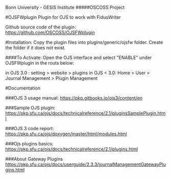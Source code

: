 Bonn University - GESIS Institute
#####OSCOSS Project


#OJSFWplugin
Plugin for OJS to work with FidusWriter

Github source code of the plugin:
https://github.com/OSCOSS/OJSFWplugin


#Installation:
Copy the plugin files into plugins/generic/ojsfw folder.
Create the folder if it does not exist.

####To Activate:
 Open the OJS interface and select "ENABLE" under OJSFWplugin in the routs below:

 in OJS 3.0 :
 setting > website > plugins
 in OJS < 3.0:
Home > User > Journal Management > Plugin Management

#Documentation

###OJS 3 usage manual:
https://pkp.gitbooks.io/ojs3/content/en

###Sample OJS plugin:
https://pkp.sfu.ca/ojs/docs/technicalreference/2.1/pluginsSamplePlugin.html

###OJS 3 code report:
https://pkp.sfu.ca/ojs/doxygen/master/html/modules.html

###Ojs plugins basics:
https://pkp.sfu.ca/ojs/docs/technicalreference/2.1/plugins.html

###About Gateway Plugins
https://pkp.sfu.ca/ojs/docs/userguide/2.3.3/journalManagementGatewayPlugins.html